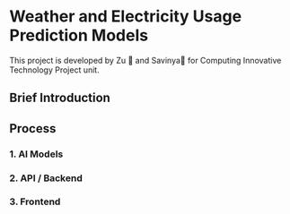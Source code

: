 # Weather and Electricity Usage Prediction Models
 This project is developed by Zu 🐒 and Savinya🔮 for Computing Innovative Technology Project unit.


 ## Brief Introduction


 ## Process
### 1. AI Models
### 2. API / Backend
### 3. Frontend